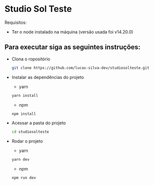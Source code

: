 # Studio Sol Teste

Requisitos:

* Ter o node instalado na máquina (versão usada foi v14.20.0)



## Para executar siga as seguintes instruções:

- Clona o ropositório

  ```bash
  git clone https://github.com/lucas-silva-dev/studiosolteste.git
  ```

- Instalar as dependências do projeto

  - yarn

  ```bash
  yarn install
  ```

  - npm

  ```bash
  npm install
  ```

- Acessar a pasta do projeto

  ```bash
  cd studiosolteste
  ```

- Rodar o projeto

  - yarn

  ```bash
  yarn dev
  ```

  - npm

  ```bash
  npm run dev
  ```
